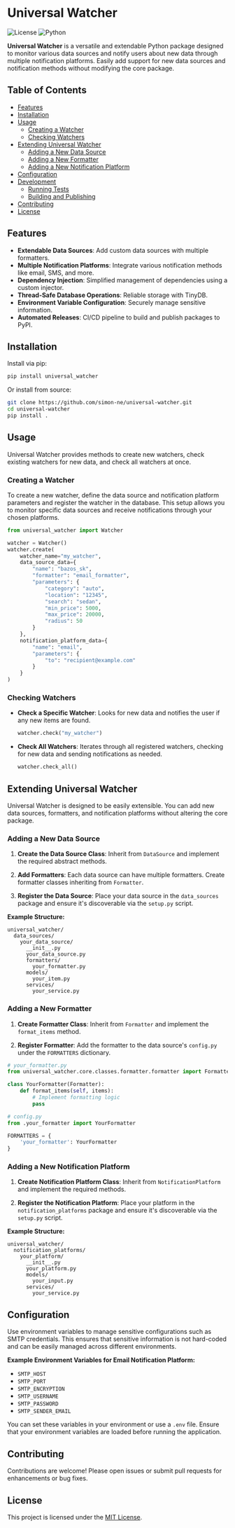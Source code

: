 # Universal Watcher

![License](https://img.shields.io/badge/license-MIT-blue.svg)
![Python](https://img.shields.io/badge/python-3.8%2B-blue.svg)

**Universal Watcher** is a versatile and extendable Python package designed to monitor various data sources and notify users about new data through multiple notification platforms. Easily add support for new data sources and notification methods without modifying the core package.

## Table of Contents

- [Features](#features)
- [Installation](#installation)
- [Usage](#usage)
  - [Creating a Watcher](#creating-a-watcher)
  - [Checking Watchers](#checking-watchers)
- [Extending Universal Watcher](#extending-universal-watcher)
  - [Adding a New Data Source](#adding-a-new-data-source)
  - [Adding a New Formatter](#adding-a-new-formatter)
  - [Adding a New Notification Platform](#adding-a-new-notification-platform)
- [Configuration](#configuration)
- [Development](#development)
  - [Running Tests](#running-tests)
  - [Building and Publishing](#building-and-publishing)
- [Contributing](#contributing)
- [License](#license)

## Features

- **Extendable Data Sources**: Add custom data sources with multiple formatters.
- **Multiple Notification Platforms**: Integrate various notification methods like email, SMS, and more.
- **Dependency Injection**: Simplified management of dependencies using a custom injector.
- **Thread-Safe Database Operations**: Reliable storage with TinyDB.
- **Environment Variable Configuration**: Securely manage sensitive information.
- **Automated Releases**: CI/CD pipeline to build and publish packages to PyPI.

## Installation

Install via pip:

```bash
pip install universal_watcher
```

Or install from source:

```bash
git clone https://github.com/simon-ne/universal-watcher.git
cd universal-watcher
pip install .
```

## Usage

Universal Watcher provides methods to create new watchers, check existing watchers for new data, and check all watchers at once.

### Creating a Watcher

To create a new watcher, define the data source and notification platform parameters and register the watcher in the database. This setup allows you to monitor specific data sources and receive notifications through your chosen platforms.

```python
from universal_watcher import Watcher

watcher = Watcher()
watcher.create(
    watcher_name="my_watcher",
    data_source_data={
        "name": "bazos_sk",
        "formatter": "email_formatter",
        "parameters": {
            "category": "auto",
            "location": "12345",
            "search": "sedan",
            "min_price": 5000,
            "max_price": 20000,
            "radius": 50
        }
    },
    notification_platform_data={
        "name": "email",
        "parameters": {
            "to": "recipient@example.com"
        }
    }
)
```

### Checking Watchers

- **Check a Specific Watcher**: Looks for new data and notifies the user if any new items are found.

  ```python
  watcher.check("my_watcher")
  ```

- **Check All Watchers**: Iterates through all registered watchers, checking for new data and sending notifications as needed.

  ```python
  watcher.check_all()
  ```

## Extending Universal Watcher

Universal Watcher is designed to be easily extensible. You can add new data sources, formatters, and notification platforms without altering the core package.

### Adding a New Data Source

1. **Create the Data Source Class**: Inherit from `DataSource` and implement the required abstract methods.

2. **Add Formatters**: Each data source can have multiple formatters. Create formatter classes inheriting from `Formatter`.

3. **Register the Data Source**: Place your data source in the `data_sources` package and ensure it's discoverable via the `setup.py` script.

**Example Structure:**

```
universal_watcher/
  data_sources/
    your_data_source/
      __init__.py
      your_data_source.py
      formatters/
        your_formatter.py
      models/
        your_item.py
      services/
        your_service.py
```

### Adding a New Formatter

1. **Create Formatter Class**: Inherit from `Formatter` and implement the `format_items` method.

2. **Register Formatter**: Add the formatter to the data source's `config.py` under the `FORMATTERS` dictionary.

```python
# your_formatter.py
from universal_watcher.core.classes.formatter.formatter import Formatter

class YourFormatter(Formatter):
    def format_items(self, items):
        # Implement formatting logic
        pass
```

```python
# config.py
from .your_formatter import YourFormatter

FORMATTERS = {
    'your_formatter': YourFormatter
}
```

### Adding a New Notification Platform

1. **Create Notification Platform Class**: Inherit from `NotificationPlatform` and implement the required methods.

2. **Register the Notification Platform**: Place your platform in the `notification_platforms` package and ensure it's discoverable via the `setup.py` script.

**Example Structure:**

```
universal_watcher/
  notification_platforms/
    your_platform/
      __init__.py
      your_platform.py
      models/
        your_input.py
      services/
        your_service.py
```

## Configuration

Use environment variables to manage sensitive configurations such as SMTP credentials. This ensures that sensitive information is not hard-coded and can be easily managed across different environments.

**Example Environment Variables for Email Notification Platform:**

- `SMTP_HOST`
- `SMTP_PORT`
- `SMTP_ENCRYPTION`
- `SMTP_USERNAME`
- `SMTP_PASSWORD`
- `SMTP_SENDER_EMAIL`

You can set these variables in your environment or use a `.env` file. Ensure that your environment variables are loaded before running the application.

## Contributing

Contributions are welcome! Please open issues or submit pull requests for enhancements or bug fixes.

## License

This project is licensed under the [MIT License](LICENSE).